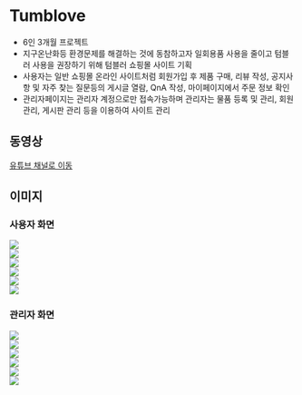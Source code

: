 <h1>Tumblove</h1>
<ul>
  <li>6인 3개월 프로젝트</li>
  <li>지구온난화등 환경문제를 해결하는 것에 동참하고자 일회용품 사용을 줄이고 텀블러 사용을 권장하기 위해 텀블러 쇼핑몰 사이트 기획</li>
  <li>사용자는 일반 쇼핑몰 온라인 사이트처럼 회원가입 후 제품 구매, 리뷰 작성, 공지사항 및 자주 찾는 질문등의 게시글 열람, QnA 작성, 마이페이지에서 주문 정보 확인</li>
  <li>관리자페이지는 관리자 계정으로만 접속가능하며 관리자는 물품 등록 및 관리, 회원 관리, 게시판 관리 등을 이용하여 사이트 관리</li>
</ul>

<h2>동영상</h2>
<a href="https://youtu.be/alfa87qET2o">유튜브 채널로 이동</a>

<h2>이미지</h2>
<h3>사용자 화면</h3>
<img src="https://github.com/hyeinchang/tumblove/assets/43052743/7f825a5b-65b9-4b0e-be30-01e5df8fb508"/>
<br>
<img src="https://github.com/hyeinchang/tumblove/assets/43052743/ce4be32b-3ad0-4876-ab32-98f07e83ea7a"/>
<br>
<img src="https://github.com/hyeinchang/tumblove/assets/43052743/a2f637ba-1df2-4c31-9c69-2cc304782395"/>
<br>
<img src="https://github.com/hyeinchang/tumblove/assets/43052743/f82deaed-fc17-48ee-8dcc-0545fae68f0a"/>
<br>
<img src="https://github.com/hyeinchang/tumblove/assets/43052743/f6fcd0e4-f80a-408b-9222-03e388a7d35a"/>
<br>
<img src="https://github.com/hyeinchang/tumblove/assets/43052743/dfe95bd7-6291-4aae-aebd-4d42dad4d629"/>
<br>
<h3>관리자 화면</h3>
<img src="https://github.com/hyeinchang/tumblove/assets/43052743/2695a0f3-9123-4e3a-b557-697b777bc88b"/>
<br>
<img src="https://github.com/hyeinchang/tumblove/assets/43052743/3bb065d1-511c-41de-a75d-29ceaa5b63bf"/>
<br>
<img src="https://github.com/hyeinchang/tumblove/assets/43052743/5975e35f-a7ad-4a37-b77d-cf327c5592a8"/>
<br>
<img src="https://github.com/hyeinchang/tumblove/assets/43052743/40d1d26d-8a90-4144-9d1d-3252ca94b198"/>
<br>
<img src="https://github.com/hyeinchang/tumblove/assets/43052743/a5226111-d75b-46fd-98df-3f29e77d55c6"/>
<br>
<img src="https://github.com/hyeinchang/tumblove/assets/43052743/ba955c4a-f3e7-4113-bdcf-afb5ff8b43d1"/>
<br>


